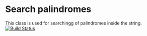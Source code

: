 Search palindromes
==========

This class is used for searchingg of palindromes inside the string.
[![Build Status](https://travis-ci.org/ilya-martynyuk/search-palindromes.svg?branch=master)](https://travis-ci.org/ilya-martynyuk/search-palindromes)